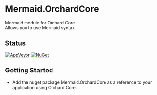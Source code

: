 # Mermaid.OrchardCore

Mermaid module for Orchard Core.  
Allows you to use Mermaid syntax.

## Status

[![AppVeyor](https://ci.appveyor.com/api/projects/status/qe7lut75b91xhvno?svg=true)](https://ci.appveyor.com/project/agriffard/mermaid-orchardcore)
[![NuGet](https://img.shields.io/nuget/v/Mermaid.OrchardCore.svg)](https://www.nuget.org/packages/Mermaid.OrchardCore)

## Getting Started

- Add the nuget package Mermaid.OrchardCore as a reference to your application using Orchard Core.
